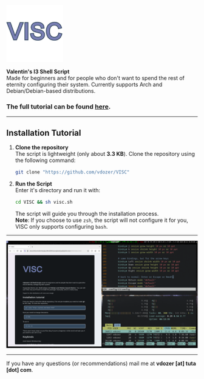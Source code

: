 <img src="visc.png" alt="logo" width="150px" height="150px"/>

**Valentin's I3 Shell Script**  
Made for beginners and for people who don't want to spend the rest of eternity configuring their system. Currently supports Arch and Debian/Debian-based distributions.

### The full tutorial can be found [here](https://vdozer.xyz/VISC/index.html).

---

## **Installation Tutorial**

1. **Clone the repository**  
   The script is lightweight (only about **3.3 KB**). Clone the repository using the following command:

   ```bash
   git clone "https://github.com/vdozer/VISC"
   ```

2. **Run the Script**  
   Enter it's directory and run it with:

   ```bash
   cd VISC && sh visc.sh
   ```

   The script will guide you through the installation process.  
   **Note**: If you choose to use `zsh`, the script will not configure it for you, VISC only supports configuring `bash`.

---

![Screenshot](screenshot.png)

---

If you have any questions (or recommendations) mail me at **vdozer [at] tuta [dot] com**.
